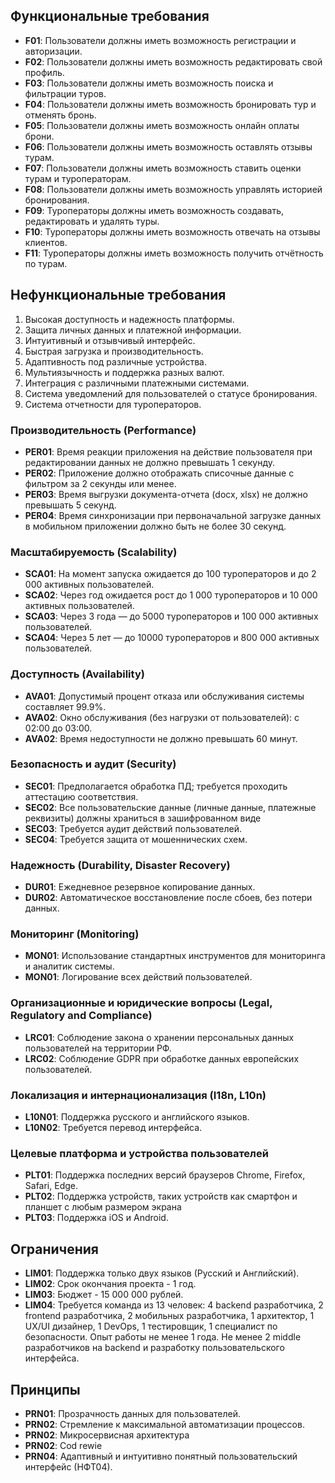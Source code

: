 ## Функциональные требования

- **F01**: Пользователи должны иметь возможность регистрации и авторизации.
- **F02**: Пользователи должны иметь возможность редактировать свой профиль.
- **F03**: Пользователи должны иметь возможность поиска и фильтрации туров.
- **F04**: Пользователи должны иметь возможность бронировать тур и отменять бронь.
- **F05**: Пользователи должны иметь возможность онлайн оплаты брони.
- **F06**: Пользователи должны иметь возможность оставлять отзывы турам.
- **F07**: Пользователи должны иметь возможность ставить оценки турам и туроператорам.
- **F08**: Пользователи должны иметь возможность управлять историей бронирования.
- **F09**: Туроператоры должны иметь возможность создавать, редактировать и удалять туры.
- **F10**: Туроператоры должны иметь возможность отвечать на отзывы клиентов.
- **F11**: Туроператоры должны иметь возможность получить отчётность по турам.

## Нефункциональные требования
1. Высокая доступность и надежность платформы.
2. Защита личных данных и платежной информации.
3. Интуитивный и отзывчивый интерфейс.
4. Быстрая загрузка и производительность. 
5. Адаптивность под различные устройства.
6. Мультиязычность и поддержка разных валют.
6. Интеграция с различными платежными системами.
7. Система уведомлений для пользователей о статусе бронирования.
8. Система отчетности для туроператоров.

### Производительность (Performance)

- **PER01**: Время реакции приложения на действие пользователя при редактировании данных не должно превышать 1 секунду.
- **PER02**: Приложение должно отображать списочные данные с фильтром за 2 секунды или менее.
- **PER03**: Время выгрузки документа-отчета (docx, xlsx) не должно превышать 5 секунд.
- **PER04**: Время синхронизации при первоначальной загрузке данных в мобильном приложении должно быть не более 30 секунд.

### Масштабируемость (Scalability)

- **SCA01**: На момент запуска ожидается до 100 туроператоров и до 2 000 активных пользователей.
- **SCA02**: Через год ожидается рост до 1 000 туроператоров и 10 000 активных пользователей.
- **SCA03**: Через 3 года — до 5000 туроператоров и 100 000 активных пользователей.
- **SCA04**: Через 5 лет — до 10000 туроператоров и 800 000 активных пользователей.

### Доступность (Availability)

- **AVA01**: Допустимый процент отказа или обслуживания системы составляет 99.9%.
- **AVA02**: Окно обслуживания (без нагрузки от пользователей): с 02:00 до 03:00.
- **AVA02**: Время недоступности не должно превышать 60 минут.

### Безопасность и аудит (Security)

- **SEC01**: Предполагается обработка ПД; требуется проходить аттестацию соответствия.
- **SEC02**: Все пользовательские данные (личные данные, платежные реквизиты) должны храниться в зашифрованном виде
- **SEC03**: Требуется аудит действий пользователей.
- **SEC04**: Требуется защита от мошеннических схем.

### Надежность (Durability, Disaster Recovery)

- **DUR01**: Ежедневное резервное копирование данных.
- **DUR02**: Автоматическое восстановление после сбоев, без потери данных.

### Мониторинг (Monitoring)

- **MON01**: Использование стандартных инструментов для мониторинга и аналитик системы.
- **MON01**: Логирование всех действий пользователей.

### Организационные и юридические вопросы (Legal, Regulatory and Compliance)

- **LRC01**: Соблюдение закона о хранении персональных данных пользователей на территории РФ.
- **LRC02**: Соблюдение GDPR при обработке данных европейских пользователей.

### Локализация и интернационализация (I18n, L10n)

- **L10N01**: Поддержка русского и английского языков.
- **L10N02**: Требуется перевод интерфейса.

### Целевые платформа и устройства пользователей

- **PLT01**: Поддержка последних версий браузеров Chrome, Firefox, Safari, Edge.
- **PLT02**: Поддержка устройств, таких устройств как смартфон и планшет с любым размером экрана
- **PLT03**: Поддержка iOS и Android.

## Ограничения

- **LIM01**: Поддержка только двух языков (Русский и Английский).
- **LIM02**: Срок окончания проекта - 1 год.
- **LIM03**: Бюджет - 15 000 000 рублей.
- **LIM04**: Требуется команда из 13  человек: 4 backend разработчика, 2 frontend разработчика, 2 мобильных разработчика, 1 архитектор, 1 UX/UI дизайнер, 1 DevOps, 1 тестировщик, 1 специалист по безопасности. Опыт работы не менее 1 года. Не менее 2 middle разработчиков на backend и разработку пользовательского интерфейса.


## Принципы

- **PRN01**: Прозрачность данных для пользователей.
- **PRN02**: Стремление к максимальной автоматизации процессов.
- **PRN02**: Микросервисная архитектура
- **PRN02**: Cod rewie
- **PRN04**: Адаптивный и интуитивно понятный пользовательский интерфейс (НФТ04).


